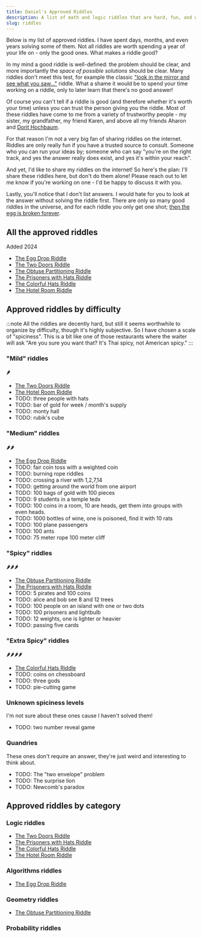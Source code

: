 ```yaml
---
title: Daniel's Approved Riddles
description: A list of math and logic riddles that are hard, fun, and well-defined.
slug: riddles
---
```


Below is my list of approved riddles. I have spent days, months, and even years solving some of them. Not all riddles are worth spending a year of your life on - only the good ones. What makes a riddle good?

In my mind a good riddle is well-defined: the problem should be clear, and more importantly the _space of possible solutions_ should be clear. Many riddles don't meet this test, for example the classic ["look in the mirror and see what you saw..."](https://riddlesbrainteasers.com/room-windows/) riddle. What a shame it would be to spend your time working on a riddle, only to later learn that there's no good answer!

Of course you can't tell if a riddle is good (and therefore whether it's worth your time) unless you can trust the person giving you the riddle. Most of these riddles have come to me from a variety of trustworthy people - my sister, my grandfather, my friend Karen, and above all my friends Aharon and [Dorit Hochbaum](https://hochbaum.ieor.berkeley.edu/).

For that reason I'm not a very big fan of sharing riddles on the internet. Riddles are only really fun if you have a trusted source to consult. Someone who you can run your ideas by; someone who can say "you're on the right track, and yes the answer really does exist, and yes it's within your reach".

And yet, I'd like to share my riddles on the internet! So here's the plan: I'll share these riddles here, but don't do them alone! Please reach out to let me know if you're working on one - I'd be happy to discuss it with you.

Lastly, you'll notice that I don't list answers. I would hate for you to look at the answer without solving the riddle first. There are only so many good riddles in the universe, and for each riddle you only get one shot; [then the egg is broken forever](/riddles/egg-drop).

## All the approved riddles

Added 2024

- [The Egg Drop Riddle](/riddles/egg-drop)
- [The Two Doors Riddle](/riddles/two-doors)
- [The Obtuse Partitioning Riddle](/riddles/obtuse-partitioning)
- [The Prisoners with Hats Riddle](/riddles/prisoners-with-hats)
- [The Colorful Hats Riddle](/riddles/colorful-hats)
- [The Hotel Room Riddle](/riddles/hotel-room)

## Approved riddles by difficulty

:::note
All the riddles are decently hard, but still it seems worthwhile to organize by difficulty, though it's highly subjective. So I have chosen a scale of "spiciness". This is a bit like one of those restaurants where the waiter will ask "Are you sure you want that? It's Thai spicy, not American spicy."
:::

### "Mild" riddles

🌶️

- [The Two Doors Riddle](/riddles/two-doors)
- [The Hotel Room Riddle](/riddles/hotel-room)
- TODO: three people with hats
- TODO: bar of gold for week / month's supply
- TODO: monty hall
- TODO: rubik's cube

### "Medium" riddles

🌶️🌶️

- [The Egg Drop Riddle](/riddles/egg-drop)
- TODO: fair coin toss with a weighted coin
- TODO: burning rope riddles
- TODO: crossing a river with 1,2,7,14
- TODO: getting around the world from one airport
- TODO: 100 bags of gold with 100 pieces
- TODO: 9 students in a temple tedx
- TODO: 100 coins in a room, 10 are heads, get them into groups with even heads.
- TODO: 1000 bottles of wine, one is poisoned, find it with 10 rats
- TODO: 100 plane passengers
- TODO: 100 ants
- TODO: 75 meter rope 100 meter cliff

### "Spicy" riddles

🌶️🌶️🌶️

- [The Obtuse Partitioning Riddle](/riddles/obtuse-partitioning)
- [The Prisoners with Hats Riddle](/riddles/prisoners-with-hats)
- TODO: 5 pirates and 100 coins
- TODO: alice and bob see 8 and 12 trees
- TODO: 100 people on an island with one or two dots
- TODO: 100 prisoners and lightbulb
- TODO: 12 weights, one is lighter or heavier <!--source - bus-driver -->
- TODO: passing five cards

### "Extra Spicy" riddles

🌶️🌶️🌶️🌶️

- [The Colorful Hats Riddle](/riddles/colorful-hats)
- TODO: coins on chessboard
- TODO: three gods
- TODO: pie-cutting game

### Unknown spiciness levels

I'm not sure about these ones cause I haven't solved them!

- TODO: two number reveal game

### Quandries

These ones don't require an answer, they're just weird and interesting to think about.

- TODO: The "two envelope" problem
- TODO: The surprise lion
- TODO: Newcomb's paradox

## Approved riddles by category

### Logic riddles

- [The Two Doors Riddle](/riddles/two-doors)
- [The Prisoners with Hats Riddle](/riddles/prisoners-with-hats)
- [The Colorful Hats Riddle](/riddles/colorful-hats)
- [The Hotel Room Riddle](/riddles/hotel-room)

### Algorithms riddles

- [The Egg Drop Riddle](/riddles/egg-drop)

### Geometry riddles

- [The Obtuse Partitioning Riddle](/riddles/obtuse-partitioning)

### Probability riddles
